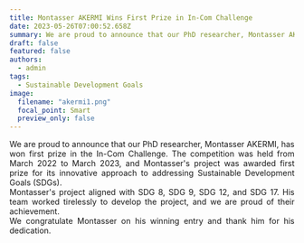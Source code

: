 ```yaml
---
title: Montasser AKERMI Wins First Prize in In-Com Challenge
date: 2023-05-26T07:00:52.658Z
summary: We are proud to announce that our PhD researcher, Montasser AKERMI, has won first prize in the In-Com Challenge. The competition was held from March 2022 to March 2023, and Montasser's project was awarded first prize for its innovative approach to addressing Sustainable Development Goals (SDGs).
draft: false
featured: false
authors:
  - admin
tags:
  - Sustainable Development Goals
image:
  filename: "akermi1.png"
  focal_point: Smart
  preview_only: false
---
```

<div style="text-align: justify">
We are proud to announce that our PhD researcher, Montasser AKERMI, has won first prize in the In-Com Challenge. The competition was held from March 2022 to March 2023, and Montasser's project was awarded first prize for its innovative approach to addressing Sustainable Development Goals (SDGs).</br>
Montasser's project aligned with SDG 8, SDG 9, SDG 12, and SDG 17. His team worked tirelessly to develop the project, and we are proud of their achievement.</br>
We congratulate Montasser on his winning entry and thank him for his dedication.
  </div>